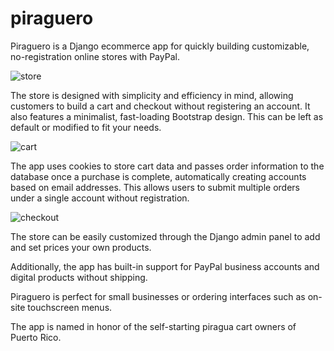 # piraguero
Piraguero is a Django ecommerce app for quickly building customizable, no-registration online stores with PayPal.

![store](https://i.ibb.co/1dVDfbZ/Piraguero-Main.png)

The store is designed with simplicity and efficiency in mind, allowing customers to build a cart and checkout without registering an account. It also features a minimalist, fast-loading Bootstrap design. This can be left as default or modified to fit your needs.

![cart](https://i.ibb.co/QcCMTBH/Piraguero-Cart.png)

The app uses cookies to store cart data and passes order information to the database once a purchase is complete, automatically creating accounts based on email addresses. This allows users to submit multiple orders under a single account without registration.

![checkout](https://i.ibb.co/9TSyZtT/Piraguero-Checkout-Final.png)

The store can be easily customized through the Django admin panel to add and set prices your own products.

Additionally, the app has built-in support for PayPal business accounts and digital products without shipping.

Piraguero is perfect for small businesses or ordering interfaces such as on-site touchscreen menus.

The app is named in honor of the self-starting piragua cart owners of Puerto Rico.
